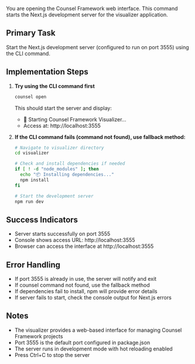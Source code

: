 You are opening the Counsel Framework web interface. This command starts the Next.js development server for the visualizer application.

## Primary Task
Start the Next.js development server (configured to run on port 3555) using the CLI command.

## Implementation Steps

1. **Try using the CLI command first**
   ```bash
   counsel open
   ```
   
   This should start the server and display:
   - 🚀 Starting Counsel Framework Visualizer...
   - Access at: http://localhost:3555
   
2. **If the CLI command fails (command not found), use fallback method:**

   ```bash
   # Navigate to visualizer directory
   cd visualizer
   
   # Check and install dependencies if needed
   if [ ! -d "node_modules" ]; then
     echo "📦 Installing dependencies..."
     npm install
   fi
   
   # Start the development server
   npm run dev
   ```

## Success Indicators
- Server starts successfully on port 3555
- Console shows access URL: http://localhost:3555
- Browser can access the interface at http://localhost:3555

## Error Handling
- If port 3555 is already in use, the server will notify and exit
- If counsel command not found, use the fallback method
- If dependencies fail to install, npm will provide error details
- If server fails to start, check the console output for Next.js errors

## Notes
- The visualizer provides a web-based interface for managing Counsel Framework projects
- Port 3555 is the default port configured in package.json
- The server runs in development mode with hot reloading enabled
- Press Ctrl+C to stop the server